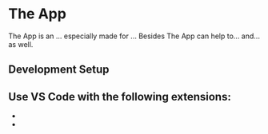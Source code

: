 # The App

The App is an ... especially made for ... Besides The App can help to... and... as well.




## Development Setup
Use VS Code with the following extensions: 
-
-
-





